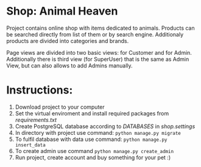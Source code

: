 # Shop: Animal Heaven

Project contains online shop with items dedicated to animals.
Products can be searched directly from list of them or by search engine. 
Additionaly products are divided into categories and brands.

Page views are divided into two basic views: for Customer and for Admin. 
Additionally there is third view (for SuperUser) 
that is the same as Admin View, but can also allows to add Admins manually.

# Instructions:
1. Download project to your computer
2. Set the virtual enviroment and install required packages from *requirements.txt*
3. Create PostgreSQL database according to *DATABASES* in *shop.settings*
4. In directory with project use command:
    `python manage.py migrate`
5. To fulfil database with data use command: `python manage.py insert_data`
6. To create admin use command `python manage.py create_admin`
7. Run project, create account and buy something for your pet :)